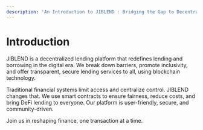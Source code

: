 ```yaml
---
description: 'An Introduction to JIBLEND : Bridging the Gap to Decentralized Finance (DeFi)'
---
```


# Introduction

JIBLEND is a decentralized lending platform that redefines lending and borrowing in the digital era. We break down barriers, promote inclusivity, and offer transparent, secure lending services to all, using blockchain technology.

Traditional financial systems limit access and centralize control. JIBLEND changes that. We use smart contracts to ensure fairness, reduce costs, and bring DeFi lending to everyone. Our platform is user-friendly, secure, and community-driven.

Join us in reshaping finance, one transaction at a time.
